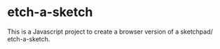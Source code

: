 # etch-a-sketch
This is a Javascript project to create a browser version of a sketchpad/ etch-a-sketch.